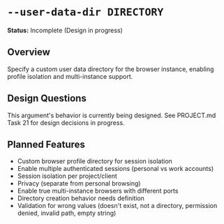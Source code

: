 # `--user-data-dir DIRECTORY`

**Status:** Incomplete (Design in progress)

## Overview

Specify a custom user data directory for the browser instance, enabling profile isolation and multi-instance support.

## Design Questions

This argument's behavior is currently being designed. See PROJECT.md Task 21 for design decisions in progress.

## Planned Features

- Custom browser profile directory for session isolation
- Enable multiple authenticated sessions (personal vs work accounts)
- Session isolation per project/client
- Privacy (separate from personal browsing)
- Enable true multi-instance browsers with different ports
- Directory creation behavior needs definition
- Validation for wrong values (doesn't exist, not a directory, permission denied, invalid path, empty string)
